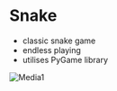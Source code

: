 # Snake
- classic snake game
- endless playing
- utilises PyGame library

![Media1](https://github.com/tonylxm/Snake/assets/126369686/3a04bb34-6e12-4e76-88a8-68f7696aa178)


